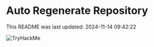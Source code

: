 # Auto Regenerate Repository

This README was last updated: 2024-11-14 09:42:22

 ![TryHackMe](https://tryhackme.com/badge/533634)